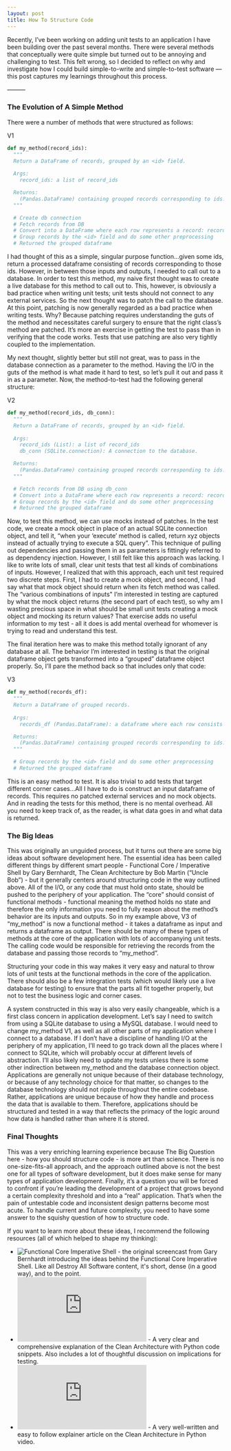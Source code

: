 ```yaml
---
layout: post
title: How To Structure Code
---
```


Recently, I’ve been working on adding unit tests to an application I have been building over the past several months. There were several methods that conceptually were quite simple but turned out to be annoying and challenging to test. This felt wrong, so I decided to reflect on why and investigate how I could build simple-to-write and simple-to-test software — this post captures my learnings throughout this process.

——— 

### The Evolution of A Simple Method

There were a number of methods that were structured as follows:

V1
```python
def my_method(record_ids):
  """
  Return a DataFrame of records, grouped by an <id> field.
  
  Args:
    record_ids: a list of record_ids

  Returns:
    (Pandas.DataFrame) containing grouped records corresponding to ids.
  """

  # Create db connection
  # Fetch records from DB 
  # Convert into a DataFrame where each row represents a record: record_id | id | …other cols...
  # Group records by the <id> field and do some other preprocessing
  # Returned the grouped dataframe
```


I had thought of this as a simple, singular purpose function…given some ids, return a processed dataframe consisting of records corresponding to those ids. However, in between those inputs and outputs, I needed to call out to a database. In order to test this method, my naive first thought was to create a live database for this method to call out to. This, however, is obviously a bad practice when writing unit tests; unit tests should not connect to any external services. So the next thought was to patch the call to the database. At this point, patching is now generally regarded as a bad practice when writing tests. Why? Because patching requires understanding the guts of the method and necessitates careful surgery to ensure that the right class’s method are patched. It’s more an exercise in getting the test to pass than in verifying that the code works. Tests that use patching are also very tightly coupled to the implementation. 

My next thought, slightly better but still not great, was to pass in the database connection as a parameter to the method. Having the I/O in the guts of the method is what made it hard to test, so let’s pull it out and pass it in as a parameter. Now, the method-to-test had the following general structure: 

V2
```python
def my_method(record_ids, db_conn):
  """
  Return a DataFrame of records, grouped by an <id> field.
  
  Args:
    record_ids (List): a list of record_ids
    db_conn (SQLite.connection): A connection to the database.

  Returns:
    (Pandas.DataFrame) containing grouped records corresponding to ids.
  """

  # Fetch records from DB using db_conn
  # Convert into a DataFrame where each row represents a record: record_id | id | …other cols...
  # Group records by the <id> field and do some other preprocessing
  # Returned the grouped dataframe
```


Now, to test this method, we can use mocks instead of patches. In the test code, we create a mock object in place of an actual SQLite connection object, and tell it, “when your ‘execute’ method is called, return xyz objects instead of actually trying to execute a SQL query”. This technique of pulling out dependencies and passing them in as parameters is fittingly referred to as dependency injection. However, I still felt like this approach was lacking. I like to write lots of small, clear unit tests that test all kinds of combinations of inputs. However, I realized that with this approach, each unit test required two discrete steps. First, I had to create a mock object, and second, I had say what that mock object should return when its fetch method was called. The “various combinations of inputs" I’m interested in testing are captured by what the mock object returns (the second part of each test), so why am I wasting precious space in what should be small unit tests creating a mock object and mocking its return values? That exercise adds no useful information to my test - all it does is add mental overhead for whomever is trying to read and understand this test. 

The final iteration here was to make this method totally ignorant of any database at all. The behavior I’m interested in testing is that the original dataframe object gets transformed into a “grouped” dataframe object properly. So, I’ll pare the method back so that includes only that code:

V3
```python
def my_method(records_df):
  """
  Return a DataFrame of grouped records.
  
  Args:
    records_df (Pandas.DataFrame): a dataframe where each row consists of a reords

  Returns:
    (Pandas.DataFrame) containing grouped records corresponding to ids.
  """

  # Group records by the <id> field and do some other preprocessing
  # Returned the grouped dataframe
```

This is an easy method to test. It is also trivial to add tests that target different corner cases…All I have to do is construct an input dataframe of records. This requires no patched external services and no mock objects. And in reading the tests for this method, there is no mental overhead. All you need to keep track of, as the reader, is what data goes in and what data is returned. 

### The Big Ideas

This was originally an unguided process, but it turns out there are some big ideas about software development here. The essential idea has been called different things by different smart people - Functional Core / Imperative Shell by Gary Bernhardt, The Clean Architecture by Bob Martin (“Uncle Bob”) - but it generally centers around structuring code in the way outlined above. All of the I/O, or any code that must hold onto state, should be pushed to the periphery of your application. The “core” should consist of functional methods - functional meaning the method holds no state and therefore the only information you need to fully reason about the method’s behavior are its inputs and outputs. So in my example above, V3 of “my_method” is now a functional method - it takes a dataframe as input and returns a dataframe as output. There should be many of these types of methods at the core of the application with lots of accompanying unit tests. The calling code would be responsible for retrieving the records from the database and passing those records to “my_method”. 

Structuring your code in this way makes it very easy and natural to throw lots of unit tests at the functional methods in the core of the application. There should also be a few integration tests (which would likely use a live database for testing) to ensure that the parts all fit together properly, but not to test the business logic and corner cases.

A system constructed in this way is also very easily changeable, which is a first class concern in application development. Let’s say I need to switch from using a SQLite database to using a MySQL database. I would need to change my_method V1, as well as all other parts of my application where I connect to a database. If I don’t have a discipline of handling I/O at the periphery of my application, I’ll need to go track down all the places where I connect to SQLite, which will probably occur at different levels of abstraction. I’ll also likely need to update my tests unless there is some other indirection between my_method and the database connection object. Applications are generally not unique because of their database technology, or because of any technology choice for that matter, so changes to the database technology should not ripple throughout the entire codebase. Rather, applications are unique because of how they handle and process the data that is available to them. Therefore, applications should be structured and tested in a way that reflects the primacy of the logic around how data is handled rather than where it is stored.

### Final Thoughts

This was a very enriching learning experience because The Big Question here - how you should structure code - is more art than science. There is no one-size-fits-all approach, and the approach outlined above is not the best one for all types of software development, but it does make sense for many types of application development. Finally, it’s a question you will be forced to confront if you’re leading the development of a project that grows beyond a certain complexity threshold and into a “real" application. That’s when the pain of untestable code and inconsistent design patterns become most acute. To handle current and future complexity, you need to have some answer to the squishy question of how to structure code. 

If you want to learn more about these ideas, I recommend the following resources (all of which helped to shape my thinking):

- ![Functional Core Imperative Shell](https://www.destroyallsoftware.com/screencasts/catalog/functional-core-imperative-shell) - the original screencast from Gary Bernhardt introducing the ideas behind the Functional Core Imperative Shell. Like all Destroy All Software content, it's short, dense (in a good way), and to the point.
- ![The Clean Architecture in Python](https://pyvideo.org/pyohio-2014/the-clean-architecture-in-python.html) - A very clear and comprehensive explanation of the Clean Architecture with Python code snippets. Also includes a lot of thoughtful discussion on implications for testing.
- ![The Grand Unified Theory of Software Architecture](https://danuker.go.ro/the-grand-unified-theory-of-software-architecture.html) - A very well-written and easy to follow explainer article on the Clean Architecture in Python video.